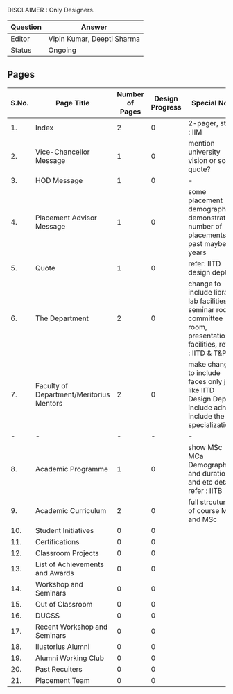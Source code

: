 DISCLAIMER : Only Designers. 

| Question|Answer|
|-|-|
|Editor|Vipin Kumar, Deepti Sharma|
|Status|Ongoing|
## Pages

|S.No.|Page Title|Number of Pages|Design Progress|Special Note|
|-|-|-|-|-|
|1.|Index|2|0|2-pager, style : IIM| 
|2.|Vice-Chancellor Message|1|0|mention university vision or some quote?|
|3.|HOD Message|1|0|-|
|4.|Placement Advisor Message|1|0| some placement demographic : demonstrating number of placements in past maybe 5 years|
|5.|Quote|1|0|refer: IITD design dept|
|6.|The Department|2|0| change to include library, lab facilities, seminar room, committee room, presentation facilities, refer : IITD & T&P|
|7.|Faculty of Department/Meritorius Mentors|2|0| make changes to include faces only just like IITD Design Dept , include adhoc, include the specializations|
|-|-|-|-|-|
|8.|Academic Programme|1|0| show MSc MCa Demographics, and duration and etc details refer : IITB |
|9.|Academic Curriculum|2|0| full strcuture of course MCA and MSc |
|10.|Student Initiatives|0|0|
|11.|Certifications|0|0|
|12.|Classroom Projects|0|0|
|13.|List of Achievements and Awards|0|0|
|14.|Workshop and Seminars|0|0|
|15.|Out of Classroom|0|0|
|16.|DUCSS|0|0|
|17.|Recent Workshop and Seminars|0|0|
|18.|Ilustorius Alumni|0|0|
|19.|Alumni Working Club|0|0|
|20.|Past Recuiters|0|0|
|21.|Placement Team|0|0|
